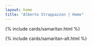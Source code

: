```yaml
---
layout: home
title: "Alberto Strappazzon | Home"
---
```


{% include cards/samaritan.html %}

{% include cards/samaritan-alt.html %}
